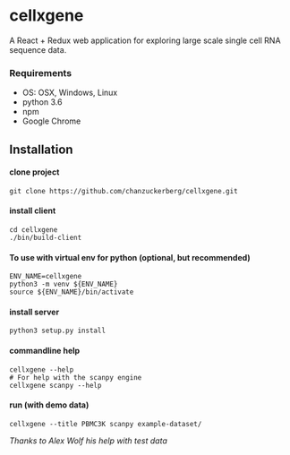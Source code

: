 # cellxgene

A React + Redux web application for exploring large scale single cell RNA sequence data.

### Requirements
- OS: OSX, Windows, Linux
- python 3.6
- npm
- Google Chrome


## Installation

#### clone project

    git clone https://github.com/chanzuckerberg/cellxgene.git

#### install client 

    cd cellxgene
    ./bin/build-client

#### To use with virtual env for python (optional, but recommended)

    ENV_NAME=cellxgene
    python3 -m venv ${ENV_NAME}
    source ${ENV_NAME}/bin/activate

#### install server

    python3 setup.py install

#### commandline help

    cellxgene --help
    # For help with the scanpy engine
    cellxgene scanpy --help

#### run (with demo data)

    cellxgene --title PBMC3K scanpy example-dataset/
   
   
*Thanks to Alex Wolf his help with test data*
